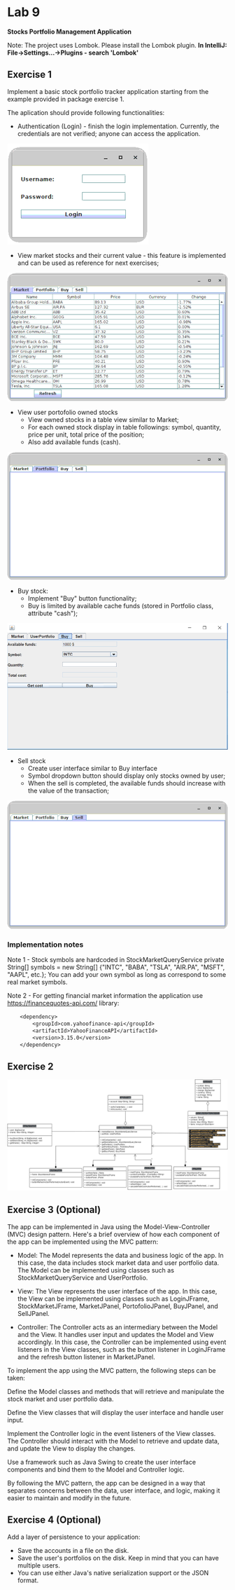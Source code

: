 # Lab 9

**Stocks Portfolio Management Application**

Note: The project uses Lombok. 
Please install the Lombok plugin. **In IntelliJ: File->Settings...->Plugins - search 'Lombok'**

## Exercise 1 

Implement a basic stock portfolio tracker application starting from the example provided in package exercise 1.

The aplication should provide following functionalities:
- Authentication (Login) - finish the login implementation. Currently, the credentials are not verified; anyone can access the application.

![login image](./docs/login.png)

- View market stocks and their current value - this feature is implemented and can be used as reference for next exercises;

![market image](./docs/market.png)

- View user portofolio owned stocks
    - View owned stocks in a table view similar to Market;
    - For each owned stock display in table followings: symbol, quantity, price per unit, total price of the position;
    - Also add available funds (cash).

![portfolio image](./docs/portfolio.png)

- Buy stock:
    - Implement "Buy" button functionality;
    - Buy is limited by available cache funds (stored in Portfolio class, attribute "cash");

![buy image](./docs/buy.png)

- Sell stock
    - Create user interface similar to Buy interface
    - Symbol dropdown button should display only stocks owned by user;
    - When the sell is completed, the available funds should increase with the value of the transaction;

![sell image](./docs/sell.png)
 

### Implementation notes

Note 1 - Stock symbols are hardcoded in StockMarketQueryService      private String[] symbols = new String[] {"INTC", "BABA", "TSLA", "AIR.PA", "MSFT", "AAPL", etc.}; You can add your own symbol as long as correspond to some real market symbols.

Note 2 - For getting financial market information the application use https://financequotes-api.com/ library:

        <dependency>
            <groupId>com.yahoofinance-api</groupId>
            <artifactId>YahooFinanceAPI</artifactId>
            <version>3.15.0</version>
        </dependency>

## Exercise 2

![ex2](./docs/ex2.png)


## Exercise 3 (Optional)

The app can be implemented in Java using the Model-View-Controller (MVC) design pattern. Here's a brief overview of how each component of the app can be implemented using the MVC pattern:

- Model: The Model represents the data and business logic of the app. In this case, the data includes stock market data and user portfolio data. The Model can be implemented using classes such as StockMarketQueryService and UserPortfolio.

- View: The View represents the user interface of the app. In this case, the View can be implemented using classes such as LoginJFrame, StockMarketJFrame, MarketJPanel, PortofolioJPanel, BuyJPanel, and SellJPanel.

- Controller: The Controller acts as an intermediary between the Model and the View. It handles user input and updates the Model and View accordingly. In this case, the Controller can be implemented using event listeners in the View classes, such as the button listener in LoginJFrame and the refresh button listener in MarketJPanel.

To implement the app using the MVC pattern, the following steps can be taken:

Define the Model classes and methods that will retrieve and manipulate the stock market and user portfolio data.

Define the View classes that will display the user interface and handle user input.

Implement the Controller logic in the event listeners of the View classes. The Controller should interact with the Model to retrieve and update data, and update the View to display the changes.

Use a framework such as Java Swing to create the user interface components and bind them to the Model and Controller logic.

By following the MVC pattern, the app can be designed in a way that separates concerns between the data, user interface, and logic, making it easier to maintain and modify in the future.

## Exercise 4 (Optional)

Add a layer of persistence to your application:
- Save the accounts in a file on the disk.
- Save the user's portfolios on the disk. Keep in mind that you can have multiple users.
- You can use either Java's native serialization support or the JSON format.